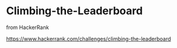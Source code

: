 # Climbing-the-Leaderboard
from HackerRank

https://www.hackerrank.com/challenges/climbing-the-leaderboard
